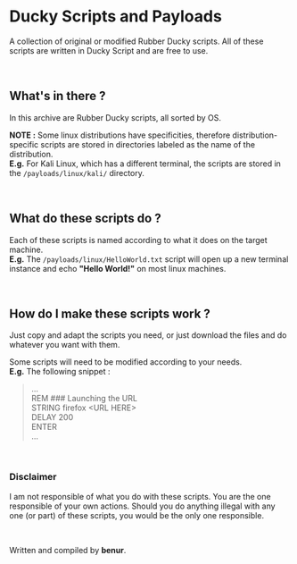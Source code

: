 # **Ducky Scripts and Payloads**

A collection of original or modified Rubber Ducky scripts.
All of these scripts are written in Ducky Script and are free to use.

<br>



## **What's in there ?**

In this archive are Rubber Ducky scripts, all sorted by OS.<br/>

**NOTE :** Some linux distributions have specificities, therefore distribution-specific scripts are stored in directories labeled as the name of the distribution. <br>
**E.g.** For Kali Linux, which has a different terminal, the scripts are stored in the ```/payloads/linux/kali/``` directory.

<br>



## **What do these scripts do ?**

Each of these scripts is named according to what it does on the target machine. <br>
**E.g.** The ```/payloads/linux/HelloWorld.txt``` script will open up a new terminal instance and echo **"Hello World!"** on most linux machines.

<br>



## **How do I make these scripts work ?**
Just copy and adapt the scripts you need, or just download the files and do whatever you want with them.

Some scripts will need to be modified according to your needs. <br>
**E.g.** The following snippet :
>   ...                                 <br>
>   REM     ###     Launching the URL   <br>
>   STRING firefox \<URL HERE\>         <br>
>   DELAY 200                           <br>
>   ENTER                               <br>
>   ...                                 <br>

<br>



### **Disclaimer**
I am not responsible of what you do with these scripts. You are the one responsible of your own actions.
Should you do anything illegal with any one (or part) of these scripts, you would be the only one responsible.

<br>



Written and compiled by **benur**.
